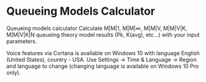 # Queueing Models Calculator
Queueing models calculator
Calculate M|M|1, M|M|∞, M|M|V, M|M|V|K, M|M|V|K|N queueing theory model results (Pk, K(avg), etc...) with your input parameters.

Voice features via Cortana is available on Windows 10 with language English (United States), country - USA. Use Settings -> Time & Language -> Region and language to change (changing language is available on Windows 10 Pro only).
